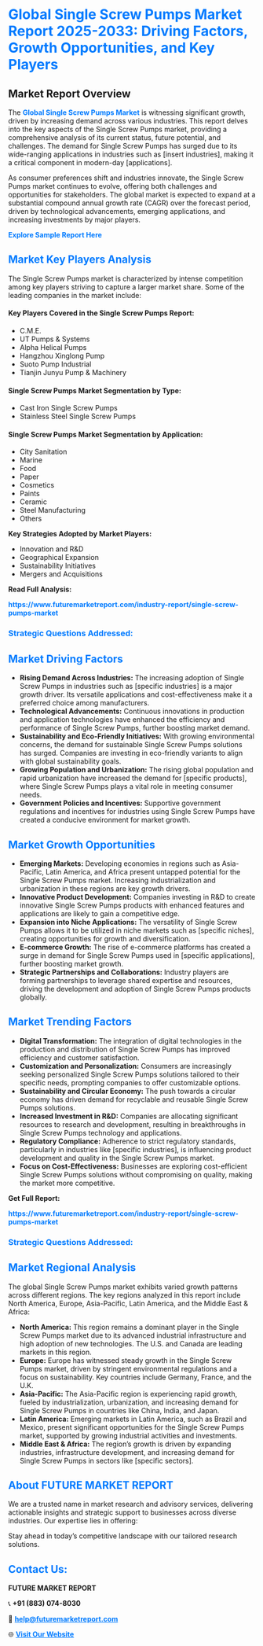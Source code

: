 <h1 style="color: #007BFF;">Global Single Screw Pumps Market Report 2025-2033: Driving Factors, Growth Opportunities, and Key Players</h1>

<section id="overview">
<h2>Market Report Overview</h2>
<p>The <a href="https://www.futuremarketreport.com/industry-report/single-screw-pumps-market" style="color: #007BFF; text-decoration: none;"><strong>Global Single Screw Pumps Market</strong></a> is witnessing significant growth, driven by increasing demand across various industries. This report delves into the key aspects of the Single Screw Pumps market, providing a comprehensive analysis of its current status, future potential, and challenges. The demand for Single Screw Pumps has surged due to its wide-ranging applications in industries such as [insert industries], making it a critical component in modern-day [applications].</p>
<p>As consumer preferences shift and industries innovate, the Single Screw Pumps market continues to evolve, offering both challenges and opportunities for stakeholders. The global market is expected to expand at a substantial compound annual growth rate (CAGR) over the forecast period, driven by technological advancements, emerging applications, and increasing investments by major players.</p>
</section>

<section id="overview">
<p><a href="https://www.futuremarketreport.com/request-sample/reportId=83256" style="color: #007BFF; text-decoration: none;"><strong>Explore Sample Report Here</strong></a></p>
</section>

<section id="key-players">
<h2 style="color: #007BFF;">Market Key Players Analysis</h2>
<p>The Single Screw Pumps market is characterized by intense competition among key players striving to capture a larger market share. Some of the leading companies in the market include:</p>
<h4>Key Players Covered in the Single Screw Pumps Report:</h4>
<ul><li>C.M.E.</li><li>UT Pumps &amp; Systems</li><li>Alpha Helical Pumps</li><li>Hangzhou Xinglong Pump</li><li>Suoto Pump Industrial</li><li>Tianjin Junyu Pump &amp; Machinery</li></ul>
<h4>Single Screw Pumps Market Segmentation by Type:</h4>
<ul><li>Cast Iron Single Screw Pumps</li><li>Stainless Steel Single Screw Pumps</li></ul>

<h4>Single Screw Pumps Market Segmentation by Application:</h4>
<ul><li>City Sanitation</li><li>Marine</li><li>Food</li><li>Paper</li><li>Cosmetics</li><li>Paints</li><li>Ceramic</li><li>Steel Manufacturing</li><li>Others</li></ul>
<p><strong>Key Strategies Adopted by Market Players:</strong></p>
<ul>
<li>Innovation and R&D</li>
<li>Geographical Expansion</li>
<li>Sustainability Initiatives</li>
<li>Mergers and Acquisitions</li>
</ul>
</section>

<section>
<p><strong>Read Full Analysis: </strong></p><a href="https://www.futuremarketreport.com/industry-report/single-screw-pumps-market" style="color: #007BFF; text-decoration: none;"><strong>https://www.futuremarketreport.com/industry-report/single-screw-pumps-market</strong></a>
<h3 style="color: #007BFF;">Strategic Questions Addressed:</h3>
</section>

<section id="driving-factors">
<h2 style="color: #007BFF;">Market Driving Factors</h2>
<ul>
<li><strong>Rising Demand Across Industries:</strong> The increasing adoption of Single Screw Pumps in industries such as [specific industries] is a major growth driver. Its versatile applications and cost-effectiveness make it a preferred choice among manufacturers.</li>
<li><strong>Technological Advancements:</strong> Continuous innovations in production and application technologies have enhanced the efficiency and performance of Single Screw Pumps, further boosting market demand.</li>
<li><strong>Sustainability and Eco-Friendly Initiatives:</strong> With growing environmental concerns, the demand for sustainable Single Screw Pumps solutions has surged. Companies are investing in eco-friendly variants to align with global sustainability goals.</li>
<li><strong>Growing Population and Urbanization:</strong> The rising global population and rapid urbanization have increased the demand for [specific products], where Single Screw Pumps plays a vital role in meeting consumer needs.</li>
<li><strong>Government Policies and Incentives:</strong> Supportive government regulations and incentives for industries using Single Screw Pumps have created a conducive environment for market growth.</li>
</ul>
</section>

<section id="growth-opportunities">
<h2 style="color: #007BFF;">Market Growth Opportunities</h2>
<ul>
<li><strong>Emerging Markets:</strong> Developing economies in regions such as Asia-Pacific, Latin America, and Africa present untapped potential for the Single Screw Pumps market. Increasing industrialization and urbanization in these regions are key growth drivers.</li>
<li><strong>Innovative Product Development:</strong> Companies investing in R&D to create innovative Single Screw Pumps products with enhanced features and applications are likely to gain a competitive edge.</li>
<li><strong>Expansion into Niche Applications:</strong> The versatility of Single Screw Pumps allows it to be utilized in niche markets such as [specific niches], creating opportunities for growth and diversification.</li>
<li><strong>E-commerce Growth:</strong> The rise of e-commerce platforms has created a surge in demand for Single Screw Pumps used in [specific applications], further boosting market growth.</li>
<li><strong>Strategic Partnerships and Collaborations:</strong> Industry players are forming partnerships to leverage shared expertise and resources, driving the development and adoption of Single Screw Pumps products globally.</li>
</ul>
</section>

<section id="trending-factors">
<h2 style="color: #007BFF;">Market Trending Factors</h2>
<ul>
<li><strong>Digital Transformation:</strong> The integration of digital technologies in the production and distribution of Single Screw Pumps has improved efficiency and customer satisfaction.</li>
<li><strong>Customization and Personalization:</strong> Consumers are increasingly seeking personalized Single Screw Pumps solutions tailored to their specific needs, prompting companies to offer customizable options.</li>
<li><strong>Sustainability and Circular Economy:</strong> The push towards a circular economy has driven demand for recyclable and reusable Single Screw Pumps solutions.</li>
<li><strong>Increased Investment in R&D:</strong> Companies are allocating significant resources to research and development, resulting in breakthroughs in Single Screw Pumps technology and applications.</li>
<li><strong>Regulatory Compliance:</strong> Adherence to strict regulatory standards, particularly in industries like [specific industries], is influencing product development and quality in the Single Screw Pumps market.</li>
<li><strong>Focus on Cost-Effectiveness:</strong> Businesses are exploring cost-efficient Single Screw Pumps solutions without compromising on quality, making the market more competitive.</li>
</ul>
</section>

<section>
<p><strong>Get Full Report: </strong></p><a href="https://www.futuremarketreport.com/industry-report/single-screw-pumps-market" style="color: #007BFF; text-decoration: none;"><strong>https://www.futuremarketreport.com/industry-report/single-screw-pumps-market</strong></a>
<h3 style="color: #007BFF;">Strategic Questions Addressed:</h3>
</section>


<section id="regional-analysis">
<h2 style="color: #007BFF;">Market Regional Analysis</h2>
<p>The global Single Screw Pumps market exhibits varied growth patterns across different regions. The key regions analyzed in this report include North America, Europe, Asia-Pacific, Latin America, and the Middle East & Africa:</p>
<ul>
<li><strong>North America:</strong> This region remains a dominant player in the Single Screw Pumps market due to its advanced industrial infrastructure and high adoption of new technologies. The U.S. and Canada are leading markets in this region.</li>
<li><strong>Europe:</strong> Europe has witnessed steady growth in the Single Screw Pumps market, driven by stringent environmental regulations and a focus on sustainability. Key countries include Germany, France, and the U.K.</li>
<li><strong>Asia-Pacific:</strong> The Asia-Pacific region is experiencing rapid growth, fueled by industrialization, urbanization, and increasing demand for Single Screw Pumps in countries like China, India, and Japan.</li>
<li><strong>Latin America:</strong> Emerging markets in Latin America, such as Brazil and Mexico, present significant opportunities for the Single Screw Pumps market, supported by growing industrial activities and investments.</li>
<li><strong>Middle East & Africa:</strong> The region’s growth is driven by expanding industries, infrastructure development, and increasing demand for Single Screw Pumps in sectors like [specific sectors].</li>
</ul>
</section>

<footer>
<h2 style="color: #007BFF;">About FUTURE MARKET REPORT</h2>
<p>We are a trusted name in market research and advisory services, delivering actionable insights and strategic support to businesses across diverse industries. Our expertise lies in offering:</p>

<p>Stay ahead in today’s competitive landscape with our tailored research solutions.</p>

<h2 style="color: #007BFF;">Contact Us:</h2>
<p><strong>FUTURE MARKET REPORT</strong></p>
<p>📞 <strong>+91 (883) 074-8030</strong></p>
<p>📧 <strong><a href="mailto:help@futuremarketreport.com" style="color: #007BFF;">help@futuremarketreport.com</a></strong></p>
<p>🌐 <strong><a href="https://www.futuremarketreport.com/" style="color: #007BFF;">Visit Our Website</a></strong></p>
</footer>